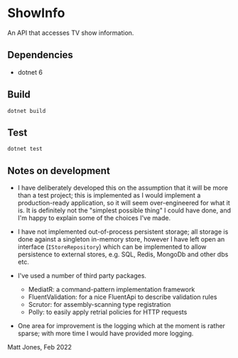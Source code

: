# ShowInfo
An API that accesses TV show information.

## Dependencies

- dotnet 6

## Build

`dotnet build`

## Test

`dotnet test`

## Notes on development

- I have deliberately developed this on the assumption that it will be more than a test
project; this is implemented as I would implement a production-ready application, so it
will seem over-engineered for what it is. It is definitely not the "simplest possible thing"
I could have done, and I'm happy to explain some of the choices I've made.

- I have not implemented out-of-process persistent storage; all storage is done against
a singleton in-memory store, however I have left open an interface (`IStoreRepository`)
which can be implemented to allow persistence to external stores, e.g. SQL, Redis, MongoDb
and other dbs etc.

- I've used a number of third party packages.
  - MediatR: a command-pattern implementation framework
  - FluentValidation: for a nice FluentApi to describe validation rules
  - Scrutor: for assembly-scanning type registration
  - Polly: to easily apply retrial policies for HTTP requests

- One area for improvement is the logging which at the moment is rather sparse; with
more time I would have provided more logging.

Matt Jones, Feb 2022